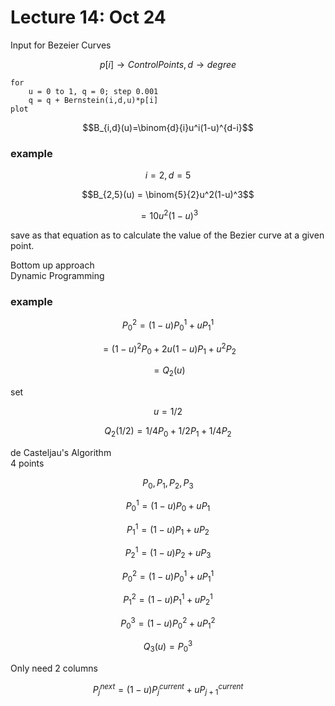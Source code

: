 # Lecture 14: Oct 24
Input for Bezeier Curves
```math
p[i] \rightarrow ControlPoints, d \rightarrow degree
```
```
for
    u = 0 to 1, q = 0; step 0.001
    q = q + Bernstein(i,d,u)*p[i]
plot
```
```math
B_{i,d}(u)=\binom{d}{i}u^i(1-u)^{d-i}
```
### example
```math
i = 2, d = 5
```
```math
B_{2,5}(u) = \binom{5}{2}u^2(1-u)^3
```
```math
= 10u^2(1-u)^3
```
save as that equation as to calculate the value of the Bezier curve at a given point.

Bottom up approach\
Dynamic Programming

### example
```math
P^2_0 = (1-u)P^1_0 + uP^1_1
```
```math
= (1-u)^2P_0 + 2u(1-u)P_1 + u^2P_2
```
```math
= Q_2(u)
```
set
```math
u=1/2
```
```math
Q_2(1/2) = 1/4P_0 + 1/2P_1 + 1/4P_2
```
de Casteljau's Algorithm\
4 points
```math
P_0, P_1, P_2, P_3
```
```math
P^1_0 = (1-u)P_0 + uP_1
```
```math
P^1_1 = (1-u)P_1 + uP_2
```
```math
P^1_2 = (1-u)P_2 + uP_3
```
```math
P^2_0 = (1-u)P^1_0 + uP^1_1
```
```math
P^2_1 = (1-u)P^1_1 + uP^1_2
```
```math
P^3_0 = (1-u)P^2_0 + uP^2_1
```
```math
Q_3(u) = P^3_0
```

Only need 2 columns
```math
P_j^{next} = (1-u)P_j^{current} + uP_{j+1}^{current}
```